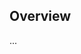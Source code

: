 <!-- Note: Please must use one of our issue templates to file an issue! 🛑 -->
<!-- 👉 https://github.com/bingo-examples/eslint-plugin-cta-example/issues/new/choose 👈 -->
<!-- **Issues that should have been filed with a template will be closed without action, and we will ask you to use a template.** -->

<!-- This blank issue template is only for issues that don't fit any of the templates. -->

## Overview

...

